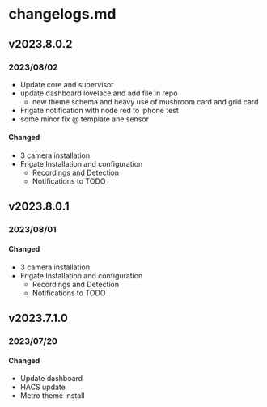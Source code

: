 # changelogs.md

## v2023.8.0.2
### 2023/08/02

- Update core and supervisor
- update dashboard lovelace and add file in repo
    - new theme schema and heavy use of mushroom card and grid card
- Frigate notification with node red to iphone test
- some minor fix @ template ane sensor

#### Changed

- 3 camera installation
- Frigate Installation and configuration
    - Recordings and Detection
    - Notifications to TODO


## v2023.8.0.1
### 2023/08/01

#### Changed

- 3 camera installation
- Frigate Installation and configuration
    - Recordings and Detection
    - Notifications to TODO

## v2023.7.1.0
### 2023/07/20

#### Changed

- Update dashboard
- HACS update
- Metro theme install

